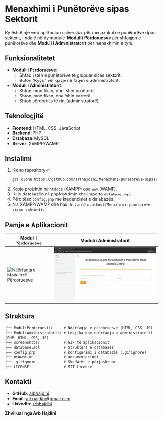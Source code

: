 # Menaxhimi i Punëtorëve sipas Sektorit

Ky është një web aplikacion universitar për menaxhimin e punëtorëve sipas sektorit, i ndarë në dy module: **Moduli i Përdoruesve** për shfaqjen e punëtorëve dhe **Moduli i Administratorit** për menaxhimin e tyre.

## Funksionalitetet

- **Moduli i Përdoruesve**:
  - Shfaq listën e punëtorëve të grupuar sipas sektorit.
  - Buton "Kyçu" për qasje në faqen e administratorit.
- **Moduli i Administratorit**:
  - Shton, modifikon, dhe fshin punëtorë.
  - Shton, modifikon, dhe fshin sektorë.
  - Shton përdorues të rinj (administratorë).

## Teknologjitë

- **Frontend**: HTML, CSS, JavaScript
- **Backend**: PHP
- **Databaza**: MySQL
- **Server**: XAMPP/WAMP

## Instalimi

1. Klono repository-n:
   ```bash
   git clone https://github.com/arbhajdini/Menaxhimi-punetoreve-sipas-sektorit.git
   ```
2. Kopjo projektin në `htdocs` (XAMPP) ose `www` (WAMP).
3. Krijo databazën në phpMyAdmin dhe importo `database.sql`.
4. Përditëso `config.php` me kredencialet e databazës.
5. Nis XAMPP/WAMP dhe hap: `http://localhost/Menaxhimi-punetoreve-sipas-sektorit`.

## Pamje e Aplikacionit

| Moduli i Përdoruesve | Moduli i Administratorit |
|-----------------------|---------------------------|
| ![Ndërfaqja e Modulit të Përdoruesve](screenshots/moduli_perdoruesve.gif) | ![Ndërfaqja e Modulit të Administratorit](screenshots/moduli_administratorit.gif) |

## Struktura

```plaintext
├── ModuliPerdoruesit/     # Ndërfaqja e përdoruesve (HTML, CSS, JS)
├── ModuliAdministratorit/ # Logjika dhe ndërfaqja e administratorit (PHP, HTML, CSS, JS)
├── screenshots/           # GIF të aplikacionit
├── database.sql           # Struktura e databazës
├── config.php             # Konfigurimi i databazës (.gitignore)
├── README.md              # Dokumentacioni
├── .gitignore             # Skedarët e përjashtuar
├── LICENSE                # MIT License
```

## Kontakti

- **GitHub**: [arbhajdini](https://github.com/arbhajdini)
- **Email**: [arbhajdini@gmail.com](mailto:emaili.juaj@gmail.com)
- **LinkedIn**: [arbhajdini](https://www.linkedin.com/in/arbhajdini/)

**Zhvilluar nga Arb Hajdini**
